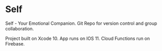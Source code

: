 # Self
Self - Your Emotional Companion. Git Repo for version control and group collaboration.

Project built on Xcode 10. 
App runs on IOS 11.
Cloud Functions run on Firebase.
